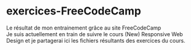 # exercices-FreeCodeCamp
Le résultat de mon entrainement grâce au site FreeCodeCamp<br/>
Je suis actuellement en train de suivre le cours (New) Responsive Web Design et je partagerai ici les fichiers résultants des exercices du cours.
